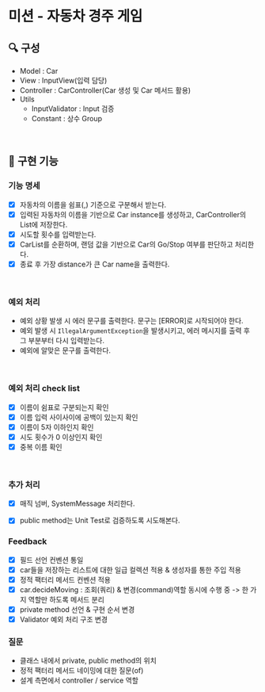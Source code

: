 # 미션 - 자동차 경주 게임

## 🔍 구성

- Model : Car
- View : InputView(입력 담당)
- Controller : CarController(Car 생성 및 Car 메서드 활용)
- Utils 
    - InputValidator : Input 검증
    - Constant : 상수 Group 
    
<br>

## 🔧 구현 기능

### 기능 명세
- [X] 자동차의 이름을 쉼표(,) 기준으로 구분해서 받는다.
- [X] 입력된 자동차의 이름을 기반으로 Car instance를 생성하고, CarController의 List에 저장한다.
- [X] 시도할 횟수를 입력받는다.
- [X] CarList를 순환하며, 랜덤 값을 기반으로 Car의 Go/Stop 여부를 판단하고 처리한다.
- [X] 종료 후 가장 distance가 큰 Car name을 출력한다.

<br>

### 예외 처리
- 예외 상황 발생 시 에러 문구를 출력한다. 문구는 [ERROR]로 시작되어야 한다.
- 예외 발생 시 `IllegalArgumentException`을 발생시키고, 에러 메시지를 출력 후 그 부분부터 다시 입력받는다.
- 예외에 알맞은 문구를 출력한다.

<br>

### 예외 처리 check list

- [X] 이름이 쉼표로 구분되는지 확인
- [X] 이름 입력 사이사이에 공백이 있는지 확인
- [X] 이름이 5자 이하인지 확인
- [X] 시도 횟수가 0 이상인지 확인
- [X] 중복 이름 확인

<br>

### 추가 처리
- [X] 매직 넘버, SystemMessage 처리한다.
- [X] public method는 Unit Test로 검증하도록 시도해본다.


### Feedback
- [X] 필드 선언 컨벤션 통일
- [X] car들을 저장하는 리스트에 대한 일급 컬렉션 적용 & 생성자를 통한 주입 적용
- [X] 정적 팩터리 메서드 컨벤션 적용
- [X] car.decideMoving : 조회(쿼리) & 변경(command)역할 동시에 수행 중 -> 한 가지 역할만 하도록 메서드 분리
- [X] private method 선언 & 구현 순서 변경
- [X] Validator 예외 처리 구조 변경

### 질문
- 클래스 내에서 private, public method의 위치 
- 정적 팩터리 메서드 네이밍에 대한 질문(of)
- 설계 측면에서 controller / service 역할